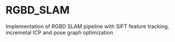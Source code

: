 # RGBD_SLAM
Implementation of RGBD SLAM pipeline with SIFT feature tracking, incremetal ICP and pose graph optimization
